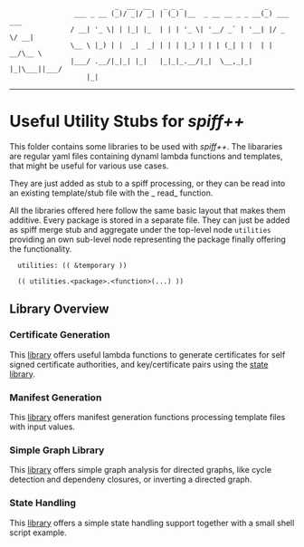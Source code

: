 
```    
                          _  __  __   _ _ _                    _           
                ___ _ __ (_)/ _|/ _| | (_) |__  _ __ __ _ _ __(_) ___  ___ 
               / __| '_ \| | |_| |_  | | | '_ \| '__/ _` | '__| |/ _ \/ __|
               \__ \ |_) | |  _|  _| | | | |_) | | | (_| | |  | |  __/\__ \
               |___/ .__/|_|_| |_|   |_|_|_.__/|_|  \__,_|_|  |_|\___||___/
                   |_|                                                                                         
```

---

# Useful Utility Stubs for _spiff++_

This folder contains some libraries to be used with _spiff++_. 
The libararies are regular yaml files containing dynaml lambda functions
and templates, that might be useful for various use cases.

They are just added as stub to a spiff processing, or they can be read
into an existing template/stub file with the _ read_ function.

All the libraries offered here follow the same basic layout that
makes them additive. Every package is stored in a separate file. They
can just be added as spiff merge stub and aggregate under
the top-level node `utilities` providing an own sub-level node representing
the package finally offering the functionality.

```
  utilities: (( &temporary ))
  
  (( utilities.<package>.<function>(...) ))
```


## Library Overview

### Certificate Generation

This [library](certs/README.md) offers useful lambda functions to generate
certificates for self signed certificate authorities, and key/certificate pairs
using the [state library](state/README.md).

### Manifest Generation

This [library](generate/README.md) offers manifest generation functions
processing template files with input values.

### Simple Graph Library

This [library](graph/README.md) offers simple graph analysis for directed graphs, like cycle
detection and dependeny closures, or inverting a directed graph.

### State Handling

This [library](state/README.md) offers a simple state handling support together 
with a small shell script example.

